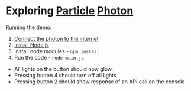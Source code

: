 # Exploring [Particle](https://www.particle.io/) [Photon](https://www.particle.io/products/hardware/photon-wifi-dev-kit)

Running the demo:

1. [Connect the photon to the internet](https://docs.particle.io/guide/getting-started/start/photon/)
2. [Install Node.js](https://nodejs.org/en/download/)
3. Install node modules - `npm install`
4. Run the code - `node main.js`

- All lights on the button should now glow.
- Pressing button 4 should turn off all lights
- Pressing button 2 should show response of an API call on the console